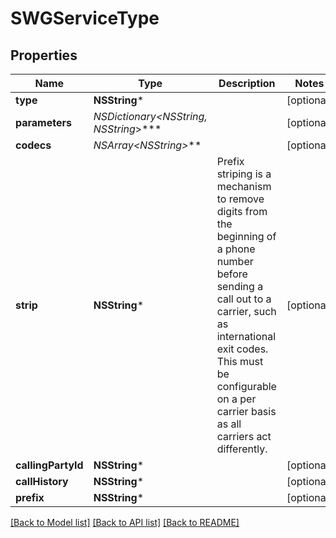 # SWGServiceType

## Properties
Name | Type | Description | Notes
------------ | ------------- | ------------- | -------------
**type** | **NSString*** |  | [optional] 
**parameters** | **NSDictionary&lt;NSString*, NSString*&gt;*** |  | [optional] 
**codecs** | **NSArray&lt;NSString*&gt;*** |  | [optional] 
**strip** | **NSString*** | Prefix striping is a mechanism to remove digits from the beginning of a phone number before sending a call out to a carrier, such as international exit codes. This must be configurable on a per carrier basis as all carriers act differently. | [optional] 
**callingPartyId** | **NSString*** |  | [optional] 
**callHistory** | **NSString*** |  | [optional] 
**prefix** | **NSString*** |  | [optional] 

[[Back to Model list]](../README.md#documentation-for-models) [[Back to API list]](../README.md#documentation-for-api-endpoints) [[Back to README]](../README.md)


